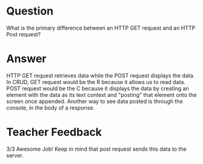 # Question

What is the primary difference between an HTTP GET request and an HTTP Post request?

# Answer

HTTP GET request retrieves data while the POST request displays the data. In CRUD, GET request would be the R because it allows us to read data. POST request would be the C because it displays the data by creating an element with the data as its text context and "posting" that element onto the screen once appended. Another way to see data posted is through the console, in the body of a response.

# Teacher Feedback
3/3
Awesome Job! Keep in mind that post request sends this data to the server. 